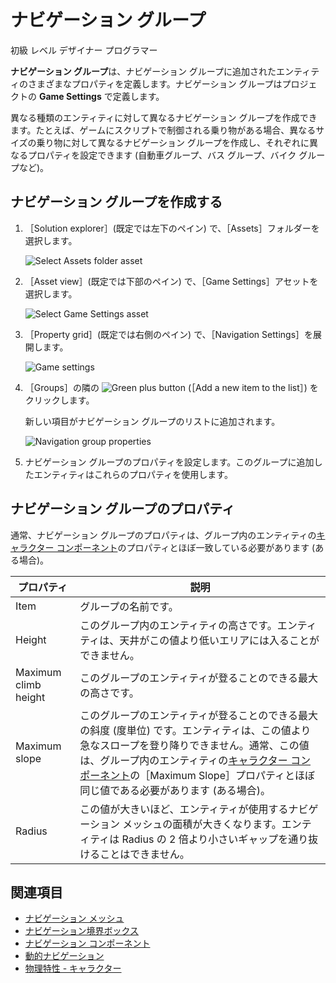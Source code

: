 # ナビゲーション グループ

<span class="label label-doc-level">初級</span>
<span class="label label-doc-audience">レベル デザイナー</span>
<span class="label label-doc-audience">プログラマー</span>

**ナビゲーション グループ**は、ナビゲーション グループに追加されたエンティティのさまざまなプロパティを定義します。ナビゲーション グループはプロジェクトの **Game Settings** で定義します。

異なる種類のエンティティに対して異なるナビゲーション グループを作成できます。たとえば、ゲームにスクリプトで制御される乗り物がある場合、異なるサイズの乗り物に対して異なるナビゲーション グループを作成し、それぞれに異なるプロパティを設定できます (自動車グループ、バス グループ、バイク グループなど)。

## ナビゲーション グループを作成する

1. ［Solution explorer］(既定では左下のペイン) で、［Assets］フォルダーを選択します。

    ![Select Assets folder asset](media/select-asset-folder.png)

2. ［Asset view］(既定では下部のペイン) で、［Game Settings］アセットを選択します。

    ![Select Game Settings asset](media/select-game-settings-asset.png)

3. ［Property grid］(既定では右側のペイン) で、［Navigation Settings］を展開します。

   ![Game settings](media/navigation-settings.png)

4. ［Groups］の隣の ![Green plus button](~/manual/game-studio/media/green-plus-icon.png) (［Add a new item to the list］) をクリックします。

    新しい項目がナビゲーション グループのリストに追加されます。

    ![Navigation group properties](media/navigation-group-properties.png)

5. ナビゲーション グループのプロパティを設定します。このグループに追加したエンティティはこれらのプロパティを使用します。

## ナビゲーション グループのプロパティ

通常、ナビゲーション グループのプロパティは、グループ内のエンティティの[キャラクター コンポーネント](../physics/characters.md)のプロパティとほぼ一致している必要があります (ある場合)。

| プロパティ             | 説明
|----------------------|------------
| Item                 | グループの名前です。
| Height               | このグループ内のエンティティの高さです。エンティティは、天井がこの値より低いエリアには入ることができません。
| Maximum climb height | このグループのエンティティが登ることのできる最大の高さです。
| Maximum slope        | このグループのエンティティが登ることのできる最大の斜度 (度単位) です。エンティティは、この値より急なスロープを登り降りできません。通常、この値は、グループ内のエンティティの[キャラクター コンポーネント](../physics/characters.md)の［Maximum Slope］プロパティとほぼ同じ値である必要があります (ある場合)。
| Radius               | この値が大きいほど、エンティティが使用するナビゲーション メッシュの面積が大きくなります。エンティティは Radius の 2 倍より小さいギャップを通り抜けることはできません。

## 関連項目

* [ナビゲーション メッシュ](navigation-meshes.md)
* [ナビゲーション境界ボックス](navigation-bounding-boxes.md)
* [ナビゲーション コンポーネント](navigation-components.md)
* [動的ナビゲーション](dynamic-navigation.md)
* [物理特性 - キャラクター](../physics/characters.md)
